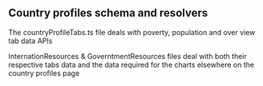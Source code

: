 ## Country profiles schema and resolvers

The countryProfileTabs.ts file deals with poverty, population and over view tab data APIs

InternationResources & GoverntmentResources files deal with both their respective tabs data and the data required for the charts elsewhere on the country profiles page


